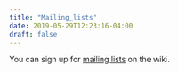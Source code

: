 ```yaml
---
title: "Mailing_lists"
date: 2019-05-29T12:23:16-04:00
draft: false
---
```


You can sign up for [mailing lists](http://webwork.maa.org/wiki) on the wiki.